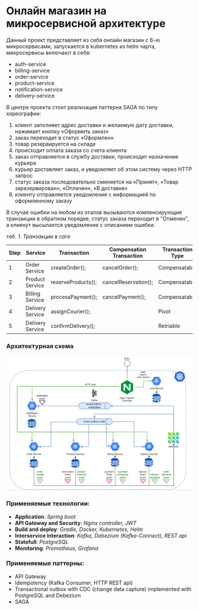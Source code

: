# Онлайн магазин на микросервисной архитектуре

Данный проект представляет из себя онлайн магазин с 6-ю микросервисами, запускается в kubernetes из helm чарта,
микросервисы включают в себя:
- auth-service
- billing-service
- order-service
- product-service
- notification-service
- delivery-service

В центре проекта стоит реализация паттерна SAGA по типу хореографии:
1) клиент заполняет адрес доставки и желаемую дату доставки, нажимает кнопку «Оформить заказ»
2) заказ переходит в статус «Оформлен»
3) товар резервируется на складе
4) происходит оплата заказа со счета клиента
5) заказ отправляется в службу доставки, происходит назначение курьера
6) курьер доставляет заказ, и уведомляет об этом систему через HTTP запрос
7) статус заказа последовательно сменяется на «Принят», «Товар зарезервирован», «Оплачен», «В доставке»
8) клиенту отправляется уведомление с информацией по оформленному заказу

В случае ошибки на любом из этапов вызываются компенсирующие транзакции в обратном порядке, статус заказа переходит в "Отменен",
а клиенут высылается уведомление с описанием ошибки.

_таб. 1. Транзакции в саге_

| Step | Service          | Transaction        | Compensation Transaction | Transaction Type |
|------|------------------|--------------------|--------------------------|------------------|
| 1    | Order Service    | createOrder();     | cancelOrder();           | Compensatable    |
| 2    | Product Service  | reserveProducts(); | cancelReservation();     | Compensatable    |
| 3    | Billing Service  | processPayment();  | cancelPayment();         | Compensatable    |
| 4    | Delivery Service | assignCourier();   |                          | Pivot            |
| 5    | Delivery Service | confirmDelivery(); |                          | Retriable        |

### Архитектурная схема
![img.png](img.png)

### Применяемые технологии:
- **Application**: _Spring boot_
- **API Gateway and Security**: _Nginx controller, JWT_
- **Build and deploy**: _Gradle, Docker, Kubernetes, Helm_
- **Interservice interaction**: _Kafka, Debezium (Kafka-Connect), REST api_
- **Statefull**: _PostgreSQL_
- **Monitoring**: _Prometheus, Grafana_

### Применяемые паттерны:
- API Gateway
- Idempotency (Kafka Consumer, HTTP REST api)
- Transactional outbox with CDC (change data capture) implemented with PostgreSQL and Debezium
- SAGA